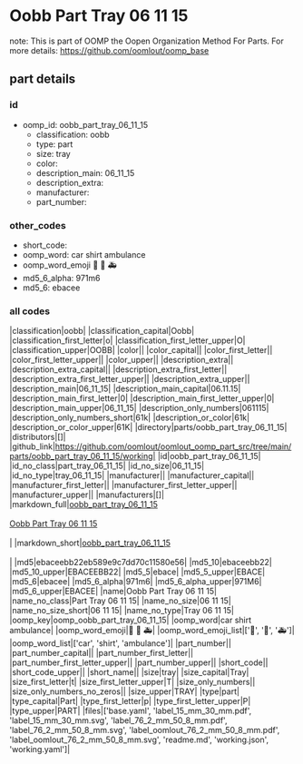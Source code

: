 # Oobb Part Tray 06 11 15  

note: This is part of OOMP the Oopen Organization Method For Parts. For more details: https://github.com/oomlout/oomp_base

##  part details





### id
* oomp_id: oobb_part_tray_06_11_15
  * classification: oobb
  * type: part
  * size: tray
  * color: 
  * description_main: 06_11_15
  * description_extra: 
  * manufacturer: 
  * part_number: 

### other_codes
* short_code: 
* oomp_word: car shirt ambulance
* oomp_word_emoji :car: :shirt: :ambulance:
* md5_6_alpha: 971m6
* md5_6: ebacee

### all codes 
|classification|oobb|
|classification_capital|Oobb|
|classification_first_letter|o|
|classification_first_letter_upper|O|
|classification_upper|OOBB|
|color||
|color_capital||
|color_first_letter||
|color_first_letter_upper||
|color_upper||
|description_extra||
|description_extra_capital||
|description_extra_first_letter||
|description_extra_first_letter_upper||
|description_extra_upper||
|description_main|06_11_15|
|description_main_capital|06.11.15|
|description_main_first_letter|0|
|description_main_first_letter_upper|0|
|description_main_upper|06_11_15|
|description_only_numbers|061115|
|description_only_numbers_short|61k|
|description_or_color|61k|
|description_or_color_upper|61K|
|directory|parts/oobb_part_tray_06_11_15|
|distributors|[]|
|github_link|https://github.com/oomlout/oomlout_oomp_part_src/tree/main/parts/oobb_part_tray_06_11_15/working|
|id|oobb_part_tray_06_11_15|
|id_no_class|part_tray_06_11_15|
|id_no_size|06_11_15|
|id_no_type|tray_06_11_15|
|manufacturer||
|manufacturer_capital||
|manufacturer_first_letter||
|manufacturer_first_letter_upper||
|manufacturer_upper||
|manufacturers|[]|
|markdown_full|[oobb_part_tray_06_11_15](https://github.com/oomlout/oomlout_oomp_part_src/tree/main/parts/oobb_part_tray_06_11_15/working)<br>[](https://github.com/oomlout/oomlout_oomp_part_src/tree/main/parts/oobb_part_tray_06_11_15/working)<br>[Oobb Part Tray 06 11 15](https://github.com/oomlout/oomlout_oomp_part_src/tree/main/parts/oobb_part_tray_06_11_15/working)<br><br>|
|markdown_short|[oobb_part_tray_06_11_15](https://github.com/oomlout/oomlout_oomp_part_src/tree/main/parts/oobb_part_tray_06_11_15/working)<br><br>|
|md5|ebaceebb22eb589e9c7dd70c11580e56|
|md5_10|ebaceebb22|
|md5_10_upper|EBACEEBB22|
|md5_5|ebace|
|md5_5_upper|EBACE|
|md5_6|ebacee|
|md5_6_alpha|971m6|
|md5_6_alpha_upper|971M6|
|md5_6_upper|EBACEE|
|name|Oobb Part Tray 06 11 15|
|name_no_class|Part Tray 06 11 15|
|name_no_size|06 11 15|
|name_no_size_short|06 11 15|
|name_no_type|Tray 06 11 15|
|oomp_key|oomp_oobb_part_tray_06_11_15|
|oomp_word|car shirt ambulance|
|oomp_word_emoji|:car: :shirt: :ambulance:|
|oomp_word_emoji_list|[':car:', ':shirt:', ':ambulance:']|
|oomp_word_list|['car', 'shirt', 'ambulance']|
|part_number||
|part_number_capital||
|part_number_first_letter||
|part_number_first_letter_upper||
|part_number_upper||
|short_code||
|short_code_upper||
|short_name||
|size|tray|
|size_capital|Tray|
|size_first_letter|t|
|size_first_letter_upper|T|
|size_only_numbers||
|size_only_numbers_no_zeros||
|size_upper|TRAY|
|type|part|
|type_capital|Part|
|type_first_letter|p|
|type_first_letter_upper|P|
|type_upper|PART|
|files|['base.yaml', 'label_15_mm_30_mm.pdf', 'label_15_mm_30_mm.svg', 'label_76_2_mm_50_8_mm.pdf', 'label_76_2_mm_50_8_mm.svg', 'label_oomlout_76_2_mm_50_8_mm.pdf', 'label_oomlout_76_2_mm_50_8_mm.svg', 'readme.md', 'working.json', 'working.yaml']|
